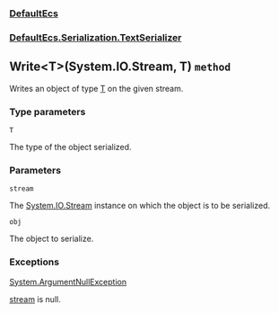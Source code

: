 ### [DefaultEcs](./DefaultEcs.md 'DefaultEcs')
### [DefaultEcs.Serialization.TextSerializer](./DefaultEcs-Serialization-TextSerializer.md 'DefaultEcs.Serialization.TextSerializer')
## Write&lt;T&gt;(System.IO.Stream, T) `method`
Writes an object of type [T](./DefaultEcs-Serialization-TextSerializer-Write-T-(System-IO-Stream-_T).md#T 'T') on the given stream.
### Type parameters

<a name='DefaultEcs-Serialization-TextSerializer-Write-T-(System-IO-Stream-_T)-T'></a>
`T`

The type of the object serialized.
### Parameters

<a name='DefaultEcs-Serialization-TextSerializer-Write-T-(System-IO-Stream-_T)-stream'></a>
`stream`

The [System.IO.Stream](https://docs.microsoft.com/en-us/dotnet/api/System.IO.Stream 'System.IO.Stream') instance on which the object is to be serialized.

<a name='DefaultEcs-Serialization-TextSerializer-Write-T-(System-IO-Stream-_T)-obj'></a>
`obj`

The object to serialize.
### Exceptions

[System.ArgumentNullException](https://docs.microsoft.com/en-us/dotnet/api/System.ArgumentNullException 'System.ArgumentNullException')

[stream](#DefaultEcs-Serialization-TextSerializer-Write-T-(System-IO-Stream-_T)-stream 'DefaultEcs.Serialization.TextSerializer.Write&lt;T&gt;(System.IO.Stream, T).stream') is null.
